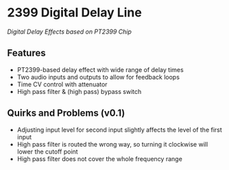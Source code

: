 # 2399 Digital Delay Line

*Digital Delay Effects based on PT2399 Chip*

## Features

- PT2399-based delay effect with wide range of delay times
- Two audio inputs and outputs to allow for feedback loops
- Time CV control with attenuator
- High pass filter & (high pass) bypass switch

## Quirks and Problems (v0.1)

- Adjusting input level for second input slightly affects the level of the first input
- High pass filter is routed the wrong way, so turning it clockwise will lower the cutoff point
- High pass filter does not cover the whole frequency range